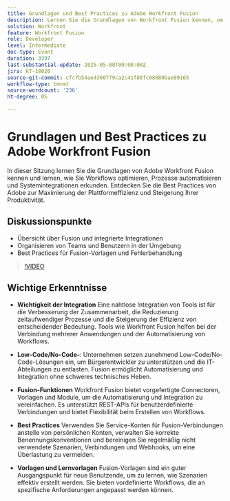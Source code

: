 ```yaml
---
title: Grundlagen und Best Practices zu Adobe Workfront Fusion
description: Lernen Sie die Grundlagen von Workfront Fusion kennen, um Workflows zu automatisieren, die Produktivität zu steigern und Tools mit Low-Code-Lösungen, Vorlagen und Best Practices zu integrieren.
solution: Workfront
feature: Workfront Fusion
role: Developer
level: Intermediate
doc-type: Event
duration: 3397
last-substantial-update: 2025-05-08T00:00:00Z
jira: KT-18020
source-git-commit: cfc7b54ae4360779ca2c41f88fc08089bae99165
workflow-type: tm+mt
source-wordcount: '236'
ht-degree: 0%

---
```



# Grundlagen und Best Practices zu Adobe Workfront Fusion

In dieser Sitzung lernen Sie die Grundlagen von Adobe Workfront Fusion kennen und lernen, wie Sie Workflows optimieren, Prozesse automatisieren und Systemintegrationen erkunden. Entdecken Sie die Best Practices von Adobe zur Maximierung der Plattformeffizienz und Steigerung Ihrer Produktivität.

## Diskussionspunkte

* Übersicht über Fusion und integrierte Integrationen
* Organisieren von Teams und Benutzern in der Umgebung
* Best Practices für Fusion-Vorlagen und Fehlerbehandlung

>[!VIDEO](https://video.tv.adobe.com/v/3458043/?learn=on&enablevpops)

## Wichtige Erkenntnisse

* **Wichtigkeit der Integration** Eine nahtlose Integration von Tools ist für die Verbesserung der Zusammenarbeit, die Reduzierung zeitaufwendiger Prozesse und die Steigerung der Effizienz von entscheidender Bedeutung. Tools wie Workfront Fusion helfen bei der Verbindung mehrerer Anwendungen und der Automatisierung von Workflows.

* **Low-Code/No-Code-**: Unternehmen setzen zunehmend Low-Code/No-Code-Lösungen ein, um Bürgerentwickler zu unterstützen und die IT-Abteilungen zu entlasten. Fusion ermöglicht Automatisierung und Integration ohne schweres technisches Heben.

* **Fusion-Funktionen** Workfront Fusion bietet vorgefertigte Connectoren, Vorlagen und Module, um die Automatisierung und Integration zu vereinfachen. Es unterstützt REST-APIs für benutzerdefinierte Verbindungen und bietet Flexibilität beim Erstellen von Workflows.

* **Best Practices** Verwenden Sie Service-Konten für Fusion-Verbindungen anstelle von persönlichen Konten, verwalten Sie korrekte Benennungskonventionen und bereinigen Sie regelmäßig nicht verwendete Szenarien, Verbindungen und Webhooks, um eine Überlastung zu vermeiden.

* **Vorlagen und Lernvorlagen** Fusion-Vorlagen sind ein guter Ausgangspunkt für neue Benutzende, um zu lernen, wie Szenarien effektiv erstellt werden. Sie bieten vordefinierte Workflows, die an spezifische Anforderungen angepasst werden können.

